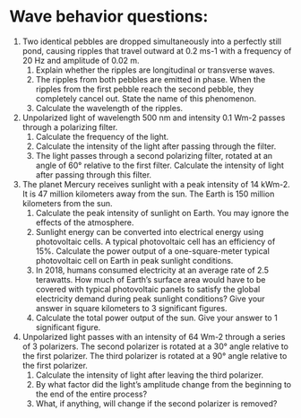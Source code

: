 # Wave behavior questions:

1. Two identical pebbles are dropped simultaneously into a perfectly still pond, causing ripples that travel outward at 0.2 ms-1 with a frequency of 20 Hz and amplitude of 0.02 m. 
    1. Explain whether the ripples are longitudinal or transverse waves.
    2. The ripples from both pebbles are emitted in phase. When the ripples from the first pebble reach the second pebble, they completely cancel out. State the name of this phenomenon.
    3. Calculate the wavelength of the ripples.
2. Unpolarized light of wavelength 500 nm and intensity 0.1 Wm-2 passes through a polarizing filter.
    1. Calculate the frequency of the light.
    2. Calculate the intensity of the light after passing through the filter.
    3. The light passes through a second polarizing filter, rotated at an angle of 60° relative to the first filter. Calculate the intensity of light after passing through this filter.
3. The planet Mercury receives sunlight with a peak intensity of 14 kWm-2. It is 47 million kilometers away from the sun. The Earth is 150 million kilometers from the sun.
    1. Calculate the peak intensity of sunlight on Earth. You may ignore the effects of the atmosphere.
    2. Sunlight energy can be converted into electrical energy using photovoltaic cells. A typical photovoltaic cell has an efficiency of 15%. Calculate the power output of a one-square-meter typical photovoltaic cell on Earth in peak sunlight conditions.
    3. In 2018, humans consumed electricity at an average rate of 2.5 terawatts. How much of Earth’s surface area would have to be covered with typical photovoltaic panels to satisfy the global electricity demand during peak sunlight conditions? Give your answer in square kilometers to 3 significant figures.
    4. Calculate the total power output of the sun. Give your answer to 1 significant figure.
4. Unpolarized light passes with an intensity of 64 Wm-2 through a series of 3 polarizers. The second polarizer is rotated at a 30° angle relative to the first polarizer. The third polarizer is rotated at a 90° angle relative to the first polarizer.
    1. Calculate the intensity of light after leaving the third polarizer.
    2. By what factor did the light’s amplitude change from the beginning to the end of the entire process?
    3. What, if anything, will change if the second polarizer is removed?

